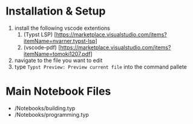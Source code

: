 # Installation & Setup
1. install the following vscode extentions
    1. (Typst LSP) [https://marketplace.visualstudio.com/items?itemName=nvarner.typst-lsp]
    1. (vscode-pdf) [https://marketplace.visualstudio.com/items?itemName=tomoki1207.pdf]
1. navigate to the file you want to edit
1. type `Typst Preview: Preview current file` into the command pallete

# Main Notebook Files
 - /Notebooks/building.typ
 - /Notebooks/programming.typ
